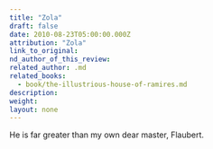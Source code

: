 ```yaml
---
title: "Zola"
draft: false
date: 2010-08-23T05:00:00.000Z
attribution: "Zola"
link_to_original:
nd_author_of_this_review:
related_author: .md
related_books:
  - book/the-illustrious-house-of-ramires.md
description:
weight:
layout: none
---
```

He is far greater than my own dear master, Flaubert.

